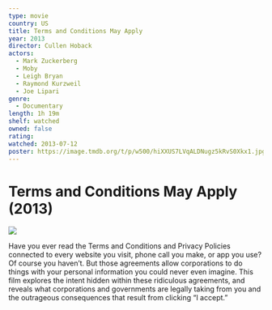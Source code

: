 ```yaml
---
type: movie
country: US
title: Terms and Conditions May Apply
year: 2013
director: Cullen Hoback
actors:
  - Mark Zuckerberg
  - Moby
  - Leigh Bryan
  - Raymond Kurzweil
  - Joe Lipari
genre:
  - Documentary
length: 1h 19m
shelf: watched
owned: false
rating:
watched: 2013-07-12
poster: https://image.tmdb.org/t/p/w500/hiXXUS7LVqALDNugz5kRvS0Xkx1.jpg
---
```


# Terms and Conditions May Apply (2013)

![](https://image.tmdb.org/t/p/w500/hiXXUS7LVqALDNugz5kRvS0Xkx1.jpg)

Have you ever read the Terms and Conditions and Privacy Policies connected to every website you visit, phone call you make, or app you use? Of course you haven’t. But those agreements allow corporations to do things with your personal information you could never even imagine. This film explores the intent hidden within these ridiculous agreements, and reveals what corporations and governments are legally taking from you and the outrageous consequences that result from clicking “I accept.”